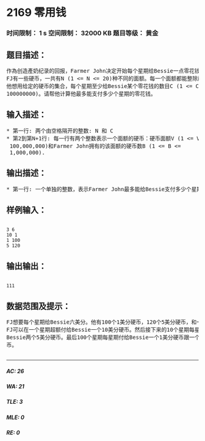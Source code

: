 # 2169 零用钱   
### 时间限制： 1 s     空间限制： 32000 KB     题目等级： 黄金  
## 题目描述：  

<pre>
作為创造產奶纪录的回报，Farmer John决定开始每个星期给Bessie一点零花钱。
FJ有一些硬币，一共有N (1 <= N <= 20)种不同的面额。每一个面额都能整除所有比它大的面额。
他想用给定的硬币的集合，每个星期至少给Bessie某个零花钱的数目C (1 <= C <=   
100000000)。请帮他计算他最多能支付多少个星期的零花钱。
</pre>
  
  
## 输入描述：  

<pre>
* 第一行: 两个由空格隔开的整数: N 和 C
* 第2到第N+1行: 每一行有两个整数表示一个面额的硬币：硬币面额V (1 <= V <=   
 100,000,000)和Farmer John拥有的该面额的硬币数B (1 <= B <=  
 1,000,000).
</pre>
  
  
## 输出描述：  

<pre>
* 第一行: 一个单独的整数，表示Farmer John最多能给Bessie支付多少个星期至少為C的零用钱。
</pre>
  
  
## 样例输入：  

<pre><code>
3 6  
10 1  
1 100  
5 120
</code></pre>
  
  
## 输出输出：  

<pre><code>
111
</code></pre>
  
  
## 数据范围及提示：  

<pre>
FJ想要每个星期给Bessie六美分。他有100个1美分硬币，120个5美分硬币，和一个10美分硬币。
FJ可以在一个星期超额付给Bessie一个10美分硬币。然后接下来的10个星期每星期付给  
Bessie两个5美分硬币。最后100个星期每星期付给Bessie一个1美分硬币跟一个5美分硬  
币。
 
</pre>
  
  
***  

##### AC: 26  
##### WA: 21  
##### TLE: 3  
##### MLE: 0  
##### RE: 0  
